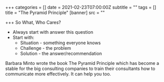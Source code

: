 +++
categories = []
date = 2021-02-23T07:00:00Z
subtitle = ""
tags = []
title = "The Pyramid Principle"
[banner]
src = ""

+++
So What, Who Cares?

* Always start with answer this question
* Start with:
  * Situation - something everyone knows
  * Challenge - the problem
  * Solution - the answer/recommendation

Barbara Minto wrote the book The Pyramid Principle which has become a stable for the big consulting companies to train their consultants how to communicate more effectively. It can help you too.